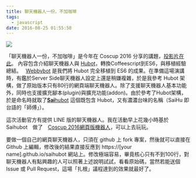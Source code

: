 ```yaml
---
title: 聊天機器人一份，不加咖啡
tags:
  - javascript
date: 2016-08-25 01:55:50
---
```


[![](https://3.bp.blogspot.com/-3vup0pGDk6g/V75MUn5HqWI/AAAAAAAAEO8/Uv_Lecp99y0JNUZD090iVyxi-g92-fXJwCLcB/s640/2016-08-25%2B09-33-23%2B%25E7%259A%2584%25E8%259E%25A2%25E5%25B9%2595%25E6%2593%25B7%25E5%259C%2596.png)](https://3.bp.blogspot.com/-3vup0pGDk6g/V75MUn5HqWI/AAAAAAAAEO8/Uv_Lecp99y0JNUZD090iVyxi-g92-fXJwCLcB/s1600/2016-08-25%2B09-33-23%2B%25E7%259A%2584%25E8%259E%25A2%25E5%25B9%2595%25E6%2593%25B7%25E5%259C%2596.png)

「聊天機器人一份，不加咖啡」是今年在 Coscup 2016 分享的講題，[投影片在此](https://hackmd.io/p/HJ7dfgVc#/)。
內容包含介紹聊天機器人與 [Hubot](https://github.com/github/hubot)，轉換Coffeescript到ES6，與移植經驗總結。
&nbsp;
[Webbybot](https://github.com/gasolin/webbybot) 是我們將 Hubot 完全移植到 ES6 的成果。在準備這場演講時，有鑑於Server Side聊天機器人設定上還是稍嫌複雜，於是我參考 Hubot 架構，做了原始版本只有80行的網頁端聊天機器人。除了支援聊天機器人基本功能外，同時也支援擴充腳本(plugin)與擴充功能(addon)。由於參考了Hubot架構，於是命名時就取了[**Sai**hubot](https://gasolin.github.io/saihubot/) 這個既包含 Hubot，又有濃濃台味的名稱（SaiHu 即台語的「師傅」）。

這次活動官方有提供 LINE 版的聊天機器人。我在活動早上花幾小時基於 Saihubot　做了　[Coscup 2016網頁版機器人](https://gasolin.github.io/cosbot/)，可以上去玩玩。

要做一個自己的網頁聊天機器人，只須在 github 上 fork 專案，然後就可以直接在 Github 上編輯，修改後的結果直接反應到 https://[your name].github.io/saihubot 網站上。修改極端容易，畢竟核心只有不到100行，對聊天機器人有點興趣的人可以照著上述說明試試，看看原始碼，當然若能送個 Issue 或 Pull Request，這場「扎根」議程達到的效果就最好了。
&nbsp; 